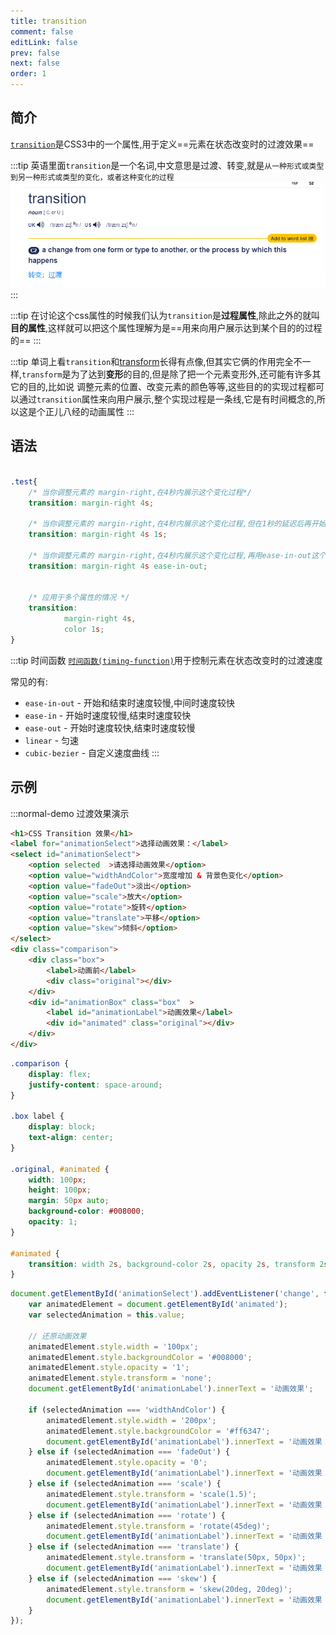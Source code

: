 ```yaml
---
title: transition
comment: false
editLink: false
prev: false
next: false
order: 1
---
```


## 简介
 [``transition``](https://developer.mozilla.org/en-US/docs/Web/CSS/transition)是CSS3中的一个属性,用于定义==元素在状态改变时的过渡效果==

:::tip
英语里面``transition``是一个名词,中文意思是过渡、转变,就是``从一种形式或类型到另一种形式或类型的变化，或者这种变化的过程``
![5.png](./assets/5.png)
:::

:::tip
在讨论这个css属性的时候我们认为``transition``是**过程属性**,除此之外的就叫**目的属性**,这样就可以把这个属性理解为是==用来向用户展示达到某个目的的过程的==
:::

:::tip
单词上看``transition``和[transform](transform.md)长得有点像,但其实它俩的作用完全不一样,``transform``是为了达到**变形**的目的,但是除了把一个元素变形外,还可能有许多其它的目的,比如说
调整元素的位置、改变元素的颜色等等,这些目的的实现过程都可以通过``transition``属性来向用户展示,整个实现过程是一条线,它是有时间概念的,所以这是个正儿八经的动画属性
:::


## 语法
```css

.test{
    /* 当你调整元素的 margin-right,在4秒内展示这个变化过程*/
    transition: margin-right 4s;

    /* 当你调整元素的 margin-right,在4秒内展示这个变化过程,但在1秒的延迟后再开始展示*/
    transition: margin-right 4s 1s;

    /* 当你调整元素的 margin-right,在4秒内展示这个变化过程,再用ease-in-out这个时间函数细化变化过程中某个时间段的速度*/
    transition: margin-right 4s ease-in-out;

    
    /* 应用于多个属性的情况 */
    transition:
            margin-right 4s,
            color 1s;
}
```

:::tip 时间函数
[``时间函数(timing-function)``](https://developer.mozilla.org/en-US/docs/Web/CSS/transition-timing-function?locale=en)用于控制元素在状态改变时的过渡速度

常见的有:

* ``ease-in-out`` - 开始和结束时速度较慢,中间时速度较快
* ``ease-in`` - 开始时速度较慢,结束时速度较快
* ``ease-out`` - 开始时速度较快,结束时速度较慢
* ``linear`` - 匀速
* ``cubic-bezier`` - 自定义速度曲线
:::

## 示例

:::normal-demo 过渡效果演示
```html
<h1>CSS Transition 效果</h1>
<label for="animationSelect">选择动画效果：</label>
<select id="animationSelect">
    <option selected  >请选择动画效果</option>
    <option value="widthAndColor">宽度增加 & 背景色变化</option>
    <option value="fadeOut">淡出</option>
    <option value="scale">放大</option>
    <option value="rotate">旋转</option>
    <option value="translate">平移</option>
    <option value="skew">倾斜</option>
</select>
<div class="comparison">
    <div class="box">
        <label>动画前</label>
        <div class="original"></div>
    </div>
    <div id="animationBox" class="box"  >
        <label id="animationLabel">动画效果</label>
        <div id="animated" class="original"></div>
    </div>
</div>
```
```css
.comparison {
    display: flex;
    justify-content: space-around;
}

.box label {
    display: block;
    text-align: center;
}

.original, #animated {
    width: 100px;
    height: 100px;
    margin: 50px auto;
    background-color: #008000;
    opacity: 1;
}

#animated {
    transition: width 2s, background-color 2s, opacity 2s, transform 2s;
}
```
```js
document.getElementById('animationSelect').addEventListener('change', function() {
    var animatedElement = document.getElementById('animated');
    var selectedAnimation = this.value;

    // 还原动画效果
    animatedElement.style.width = '100px';
    animatedElement.style.backgroundColor = '#008000';
    animatedElement.style.opacity = '1';
    animatedElement.style.transform = 'none';
    document.getElementById('animationLabel').innerText = '动画效果';

    if (selectedAnimation === 'widthAndColor') {
        animatedElement.style.width = '200px';
        animatedElement.style.backgroundColor = '#ff6347';
        document.getElementById('animationLabel').innerText = '动画效果：宽度增加到 200px，背景色变为红色';
    } else if (selectedAnimation === 'fadeOut') {
        animatedElement.style.opacity = '0';
        document.getElementById('animationLabel').innerText = '动画效果：淡出效果，透明度从 1 变为 0';
    } else if (selectedAnimation === 'scale') {
        animatedElement.style.transform = 'scale(1.5)';
        document.getElementById('animationLabel').innerText = '动画效果：放大到 1.5 倍';
    } else if (selectedAnimation === 'rotate') {
        animatedElement.style.transform = 'rotate(45deg)';
        document.getElementById('animationLabel').innerText = '动画效果：旋转 45 度';
    } else if (selectedAnimation === 'translate') {
        animatedElement.style.transform = 'translate(50px, 50px)';
        document.getElementById('animationLabel').innerText = '动画效果：向右和向下各移动 50px';
    } else if (selectedAnimation === 'skew') {
        animatedElement.style.transform = 'skew(20deg, 20deg)';
        document.getElementById('animationLabel').innerText = '动画效果：沿 X 轴和 Y 轴各倾斜 20 度';
    }
});
```
